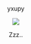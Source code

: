<p align="center">
    yxupy
    
<p align="center">  
<img src="https://komarev.com/ghpvc/?username=yxupy&color=grey">
</p>
    <p align="center">
</p>
<p align="center">
Zzz..
    
